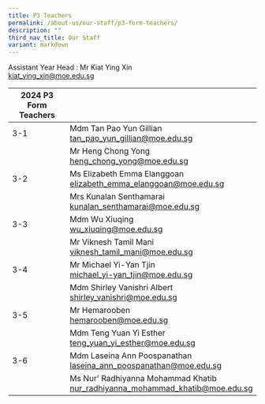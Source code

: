```yaml
---
title: P3 Teachers
permalink: /about-us/our-staff/p3-form-teachers/
description: ""
third_nav_title: Our Staff
variant: markdown
---
```

Assistant Year Head : Mr Kiat Ying Xin
<br>
kiat_ying_xin@moe.edu.sg
<br>

| 2024 P3 Form Teachers | |
| -------- | -------- |
| 3-1    | Mdm Tan Pao Yun Gillian<br> <a href="mailto:tan_pao_yun_gillian@moe.edu.sg">tan_pao_yun_gillian@moe.edu.sg</a>    |   |
|      | Mr Heng Chong Yong     <br> <a href="mailto:heng_chong_yong@moe.edu.sg">heng_chong_yong@moe.edu.sg</a>     |    |
| 3-2    | Ms Elizabeth Emma Elanggoan  <br><a href="mailto:elizabeth_emma_elanggoan@moe.edu.sg">elizabeth_emma_elanggoan@moe.edu.sg</a>    |   |
|     | Mrs Kunalan Senthamarai    <br><a href="mailto:kunalan_senthamarai@moe.edu.sg">kunalan_senthamarai@moe.edu.sg</a>    |   |
| 3-3   | Mdm Wu Xiuqing   <br><a href="mailto:wu_xiuqing@moe.edu.sg">wu_xiuqing@moe.edu.sg</a>   |     |
|      | Mr Viknesh Tamil Mani   <br> <a href="mailto:viknesh_tamil_mani@moe.edu.sg">viknesh_tamil_mani@moe.edu.sg</a>   |      |
| 3-4     | Mr Michael Yi-Yan Tjin    <br> <a href="mailto:michael_yi-yan_tjin@moe.edu.sg">michael_yi-yan_tjin@moe.edu.sg</a>    |      |
|      | Mdm Shirley Vanishri Albert   <br> <a href="mailto:shirley_vanishri@moe.edu.sg">shirley_vanishri@moe.edu.sg</a>     |   |
| 3-5     | Mr Hemarooben  <br> <a href="mailto:hemarooben@moe.edu.sg">hemarooben@moe.edu.sg</a>  |     |
|      | Mdm Teng Yuan Yi Esther <br> <a href="mailto:teng_yuan_yi_esther@moe.edu.sg">teng_yuan_yi_esther@moe.edu.sg</a>   |     |
|3-6      | Mdm Laseina Ann Poospanathan   <br> <a href="mailto:laseina_ann_poospanathan@moe.edu.sg">laseina_ann_poospanathan@moe.edu.sg</a>   |     |
|      | Ms Nur' Radhiyanna Mohammad Khatib  <br> <a href="mailto:nur_radhiyanna_mohammad_khatib@moe.edu.sg">nur_radhiyanna_mohammad_khatib@moe.edu.sg</a>  |     |